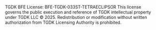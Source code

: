 TGDK BFE License: BFE-TGDK-033ST-TETRAECLIPSOR
This license governs the public execution and reference of TGDK intellectual property
under TGDK LLC © 2025. Redistribution or modification without written authorization
from TGDK Licensing Authority is prohibited.
